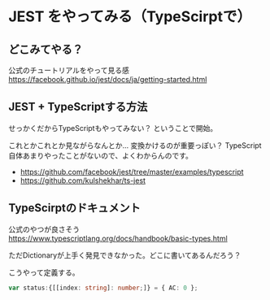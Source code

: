 # JEST をやってみる（TypeScirptで）
## どこみてやる？
公式のチュートリアルをやって見る感
https://facebook.github.io/jest/docs/ja/getting-started.html

## JEST + TypeScriptする方法
せっかくだからTypeScriptもやってみない？  ということで開始。

これとかこれとか見ながらなんとか… 変換かけるのが重要っぽい？
TypeScript自体あまりやったことがないので、よくわからんのです。

- https://github.com/facebook/jest/tree/master/examples/typescript
- https://github.com/kulshekhar/ts-jest

## TypeScirptのドキュメント
公式のやつが良さそう
https://www.typescriptlang.org/docs/handbook/basic-types.html

ただDictionaryが上手く発見できなかった。どこに書いてあるんだろう？

こうやって定義する。

```typescript
var status:{[[index: string]: number;]} = { AC: 0 };
```


